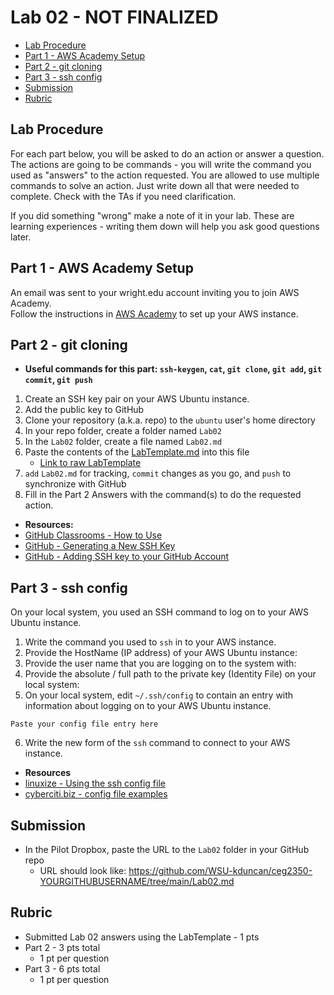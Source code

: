 # Lab 02 - NOT FINALIZED

- [Lab Procedure](#Lab-Procedure)
- [Part 1 - AWS Academy Setup](#Part-1---AWS-Academy-Setup)
- [Part 2 - git cloning](#Part-2---git-cloning)
- [Part 3 - ssh config](#Part-3---ssh-config)
- [Submission](#Submission)
- [Rubric](#Rubric)

## Lab Procedure

For each part below, you will be asked to do an action or answer a question. The actions are going to be commands - you will write the command you used as "answers" to the action requested. You are allowed to use multiple commands to solve an action. Just write down all that were needed to complete. Check with the TAs if you need clarification.

If you did something "wrong" make a note of it in your lab. These are learning experiences - writing them down will help you ask good questions later.

## Part 1 - AWS Academy Setup

An email was sent to your wright.edu account inviting you to join AWS Academy.  
Follow the instructions in [AWS Academy](AWSAcademy.md) to set up your AWS instance.

## Part 2 - git cloning

- **Useful commands for this part: `ssh-keygen`, `cat`, `git clone`, `git add`, `git commit`, `git push`**

1. Create an SSH key pair on your AWS Ubuntu instance.
2. Add the public key to GitHub
3. Clone your repository (a.k.a. repo) to the `ubuntu` user's home directory
4. In your repo folder, create a folder named `Lab02`
5. In the `Lab02` folder, create a file named `Lab02.md`
6. Paste the contents of the [LabTemplate.md](LabTemplate.md) into this file
   - [Link to raw LabTemplate](https://raw.githubusercontent.com/pattonsgirl/Spring2022-CEG2350/main/Labs/Lab02/LabTemplate.md)
7. `add` `Lab02.md` for tracking, `commit` changes as you go, and `push` to synchronize with GitHub
8. Fill in the Part 2 Answers with the command(s) to do the requested action.

- **Resources:**
- [GitHub Classrooms - How to Use](../../GitHubClassrooms.md)
- [GitHub - Generating a New SSH Key](https://docs.github.com/en/enterprise-server@3.3/authentication/connecting-to-github-with-ssh/generating-a-new-ssh-key-and-adding-it-to-the-ssh-agent)
- [GitHub - Adding SSH key to your GitHub Account](https://docs.github.com/en/enterprise-server@3.0/authentication/connecting-to-github-with-ssh/adding-a-new-ssh-key-to-your-github-account)

## Part 3 - ssh config

On your local system, you used an SSH command to log on to your AWS Ubuntu instance.

1. Write the command you used to `ssh` in to your AWS instance.
2. Provide the HostName (IP address) of your AWS Ubuntu instance:
3. Provide the user name that you are logging on to the system with:
4. Provide the absolute / full path to the private key (Identity File) on your local system:
5. On your local system, edit `~/.ssh/config` to contain an entry with information about logging on to your AWS Ubuntu instance.

```
Paste your config file entry here
```

6. Write the new form of the `ssh` command to connect to your AWS instance.

- **Resources**
- [linuxize - Using the ssh config file](https://linuxize.com/post/using-the-ssh-config-file/)
- [cyberciti.biz - config file examples](https://www.cyberciti.biz/faq/create-ssh-config-file-on-linux-unix/)

## Submission

- In the Pilot Dropbox, paste the URL to the `Lab02` folder in your GitHub repo
  - URL should look like: https://github.com/WSU-kduncan/ceg2350-YOURGITHUBUSERNAME/tree/main/Lab02.md

## Rubric

- Submitted Lab 02 answers using the LabTemplate - 1 pts
- Part 2 - 3 pts total
  - 1 pt per question
- Part 3 - 6 pts total
  - 1 pt per question
